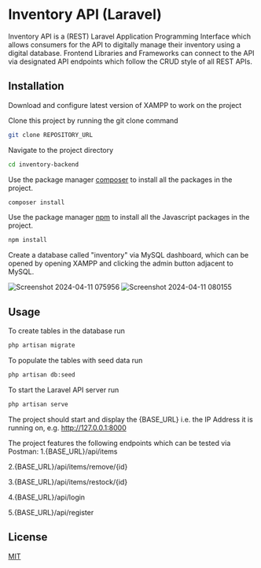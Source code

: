 # Inventory API (Laravel)

Inventory API is a (REST) Laravel Application Programming Interface which allows consumers for the API to digitally manage their inventory using a digital database. Frontend Libraries and Frameworks can connect to the API via designated API endpoints which follow the CRUD style of all REST APIs.

## Installation

Download and configure latest version of XAMPP to work on the project

Clone this project by running the git clone command
```bash
git clone REPOSITORY_URL
```
Navigate to the project directory
```bash
cd inventory-backend
```

Use the package manager [composer](https://getcomposer.org/download/) to install all the packages in the project.

```bash
composer install
```

Use the package manager [npm](https://nodejs.org/en/download) to install all the Javascript packages in the project.

```bash
npm install
```
Create a database called "inventory" via MySQL dashboard, which can be opened by opening XAMPP and clicking the admin button adjacent to MySQL.

![Screenshot 2024-04-11 075956](https://github.com/strikay/inventory-backend/assets/41167411/90556d32-e88f-4ec9-a870-47d3df1fb399)
![Screenshot 2024-04-11 080155](https://github.com/strikay/inventory-backend/assets/41167411/d7457df0-4a40-45a4-994a-e728a4332b07)


## Usage

To create tables in the database run
```bash
php artisan migrate
```
To populate the tables with seed data run 
```bash
php artisan db:seed
```
To start the Laravel API server run
```bash
php artisan serve
```
The project should start and display the {BASE_URL} i.e. the IP Address it is running on, e.g. http://127.0.0.1:8000

The project features the following endpoints which can be tested via Postman:
1.{BASE_URL}/api/items

2.{BASE_URL}/api/items/remove/{id}

3.{BASE_URL}/api/items/restock/{id}

4.{BASE_URL}/api/login

5.{BASE_URL}/api/register


## License

[MIT](https://choosealicense.com/licenses/mit/)
